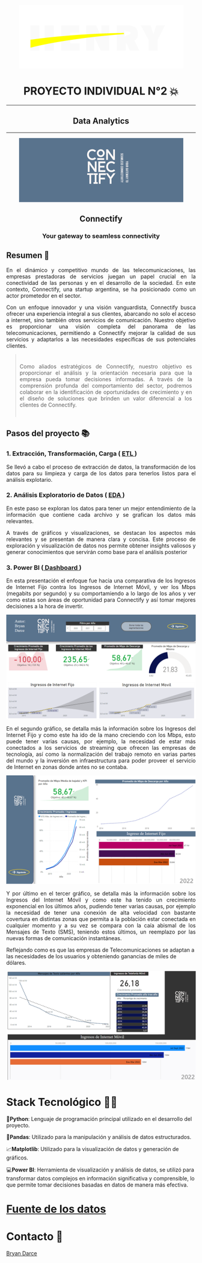 <p align="center">
  <img src="src/logo_henry.png" alt="Logo">
</p>

 
<h1 align="center"> PROYECTO INDIVIDUAL N°2 💥</h1>
<hr>
<h2 align="center">Data Analytics</h2>
  <hr>
  <p align="center">
  <img src="src/Conec.png" alt="Logo">
</p>
<h2 align="center">Connectify</h2>
<h3 align="center"> Your gateway to seamless connectivity </h3>

## Resumen 📃 
<p align="justify">
En el dinámico y competitivo mundo de las telecomunicaciones, las empresas prestadoras de servicios juegan un papel crucial en la conectividad de las personas y en el desarrollo de la sociedad. En este contexto, Connectify, una startup argentina, se ha posicionado como un actor prometedor en el sector.</p>
<p align="justify">
Con un enfoque innovador y una visión vanguardista, Connectify busca ofrecer una experiencia integral a sus clientes, abarcando no solo el acceso a internet, sino también otros servicios de comunicación. Nuestro objetivo es proporcionar una visión completa del panorama de las telecomunicaciones, permitiendo a Connectify mejorar la calidad de sus servicios y adaptarlos a las necesidades específicas de sus potenciales clientes.</p>

<blockquote style="background-color:; padding: 10px;">
<p align="justify">
Como aliados estratégicos de Connectify, nuestro objetivo es proporcionar el análisis y la orientación necesaria para que la empresa pueda tomar decisiones informadas. 
A través de la comprensión profunda del comportamiento del sector, podremos colaborar en la identificación de oportunidades de crecimiento y en el diseño de soluciones que brinden un valor diferencial a los clientes de Connectify.</p>
</blockquote>

## Pasos del proyecto 📚
### 1. Extracción, Transformación, Carga ( [ ETL ](https://github.com/BryanDarce01/PI_DA/blob/master/ETL_Internet.ipynb))
<p align="justify">
  Se llevó a cabo el proceso de extracción de datos, la transformación de los datos para su limpieza y carga de los datos para tenerlos listos para el análisis explotario.

</p>

### 2. Análisis Exploratorio de Datos ( [ EDA ](https://github.com/BryanDarce01/PI_DA/blob/master/EDA_Internet_FIjo.ipynb))

<p align="justify">
  En este paso se exploran los datos para tener un mejor entendimiento de la información que contiene cada archivo y se grafican los datos más relevantes. 
</p>
<p align="justify">
  A través de gráficos y visualizaciones, se destacan los aspectos más relevantes y se presentan de manera clara y concisa. Este proceso de exploración y visualización de datos nos permite obtener insights valiosos y generar conocimientos que servirán como base para el análisis posterior
</p>


###  3. Power BI ([ Dashboard ](https://github.com/BryanDarce01/PI_DA/blob/master/src/Dash.png))
<p align="justify">
En esta presentación el enfoque fue hacia una comparativa de los Ingresos de Internet Fijo contra los Ingresos de Internet Móvil, y ver los Mbps (megabits por segundo) y su comportamiendo a lo largo de los años y ver como estas son áreas de oportunidad para Connectify y así tomar mejores decisiones a la hora de invertir. 

</p>

<p align="center">
  <img src="src/Dash.png" alt="Dash">
</p>


<p align="justify">
En el segundo gráfico, se detalla más la información sobre los Ingresos del Internet Fijo y como este ha ido de la mano creciendo con los Mbps, esto puede tener varias causas, por ejemplo, la necesidad de estar más conectados a los servicios de streaming que ofrecen las empresas de tecnología, así como la normalización del trabajo remoto en varias partes del mundo y la inversión en infraestructura para poder proveer el servicio de Internet en zonas donde antes no se contaba.

</p>


<p align="center">
  <img src="src/Inter_fijo.png" alt="Fijo">
</p>


<p align="justify">
Y por último en el tercer gráfico, se detalla más la información sobre los Ingresos del Internet Móvil y como este ha tenido un crecimiento exponencial en los últimos años, pudiendo tener varias causas, por ejemplo la necesidad de tener una conexión de alta velocidad con bastante covertura en distintas zonas que permita a la población estar conectada en cualquier momento y a su vez se compara con la caía abismal de los Mensajes de Texto (SMS), teniendo estos últimos, un reemplazo por las nuevas formas de comunicación instantáneas.

Reflejando como es que las empresas de Telecomunicaciones se adaptan a las necesidades de los usuarios y obteniendo ganancias de miles de dólares.

</p>


<p align="center">
  <img src="src/movil.png" alt=Movil">
</p>


# Stack Tecnológico 👨‍💻
<p align="justify"> 

  🐍**Python**: Lenguaje de programación principal utilizado en el desarrollo del proyecto.

  🐼**Pandas**: Utilizado para la manipulación y análisis de datos estructurados.

  📈**Matplotlib**: Utilizado para la visualización de datos y generación de gráficos.
  
  💻**Power BI**: Herramienta de visualización y análisis de datos, se utilizó para transformar datos complejos en información significativa y comprensible, lo que permite tomar decisiones basadas en datos de manera más efectiva.


  # [Fuente de los datos](https://datosabiertos.enacom.gob.ar/home)


  # Contacto 📱
[Bryan Darce](https://www.linkedin.com/in/bryan-darce/)

